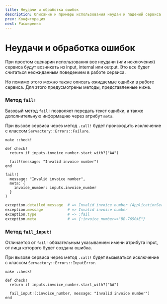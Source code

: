 ```yaml
---
title: Неудачи и обработка ошибок
description: Описание и примеры использования неудач и падений сервиса
prev: Конфигурация
next: Расширения
---
```


# Неудачи и обработка ошибок

При простом сценарии использования все неудачи (или исключения) сервиса будут возникать из input, internal или output.
Это все будет считаться неожиданным поведением в работе сервиса.

Но помимо этого можно также описать ожидаемые ошибки в работе сервиса.
Для этого предусмотрены методы, представленные ниже.

### Метод `fail!`

Базовый метод `fail!` позволяет передать текст ошибки, а также дополнительную информацию через атрибут `meta`.

При вызове сервиса через метод `.call!` будет происходить исключение с классом `Servactory::Errors::Failure`.

```ruby{6}
make :check!

def check!
  return if inputs.invoice_number.start_with?("AA")

  fail!(message: "Invalid invoice number")
end
```

```ruby{3-5}
fail!(
  message: "Invalid invoice number",
  meta: {
    invoice_number: inputs.invoice_number
  }
)
```

```ruby
exception.detailed_message  # => Invalid invoice number (ApplicationService::Errors::Failure)
exception.message           # => Invalid invoice number
exception.type              # => :fail
exception.meta              # => {:invoice_number=>"BB-7650AE"}
```

### Метод `fail_input!`

Отличается от `fail!` обязательным указыванием имени атрибута input, от лица которого будет создана ошибка.

При вызове сервиса через метод `.call!` будет вызываться исключение с классом `Servactory::Errors::InputError`.

```ruby{6}
make :check!

def check!
  return if inputs.invoice_number.start_with?("AA")

  fail_input!(:invoice_number, message: "Invalid invoice number")
end
```
